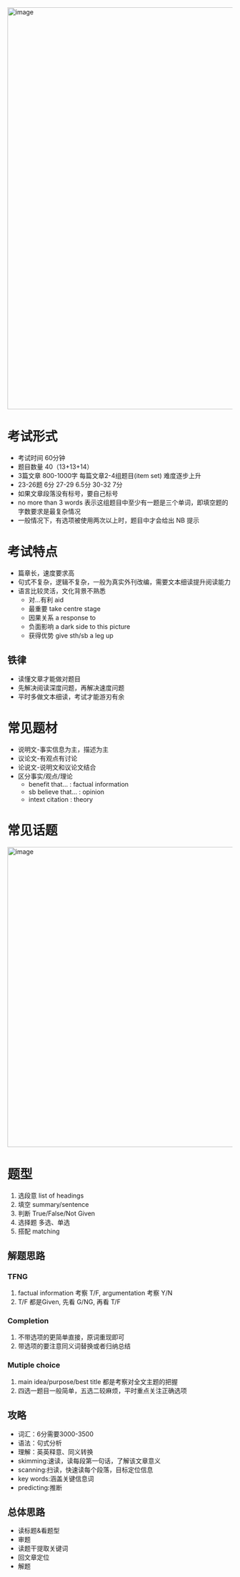 <img width="900" alt="image" src="https://user-images.githubusercontent.com/8426758/229347429-3f10fb92-6b28-4420-be98-a049ba2cea9d.png">

# 考试形式

* 考试时间 60分钟
* 题目数量 40（13+13+14）
* 3篇文章 800-1000字 每篇文章2-4组题目(item set) 难度逐步上升
* 23-26题 6分 27-29 6.5分 30-32 7分 
* 如果文章段落没有标号，要自己标号
* no more than 3 words 表示这组题目中至少有一题是三个单词，即填空题的字数要求是最复杂情况
* 一般情况下，有选项被使用两次以上时，题目中才会给出 NB 提示

# 考试特点

* 篇章长，速度要求高
* 句式不复杂，逻辑不复杂，一般为真实外刊改编，需要文本细读提升阅读能力
* 语言比较灵活，文化背景不熟悉
  * 对...有利 aid
  * 最重要 take centre stage
  * 因果关系 a response to
  * 负面影响 a dark side to this picture
  * 获得优势 give sth/sb a leg up

## 铁律

* 读懂文章才能做对题目
* 先解决阅读深度问题，再解决速度问题
* 平时多做文本细读，考试才能游刃有余

# 常见题材

* 说明文-事实信息为主，描述为主
* 议论文-有观点有讨论
* 论说文-说明文和议论文结合
* 区分事实/观点/理论
  * benefit that... : factual information
  * sb believe that... : opinion
  * intext citation : theory

# 常见话题

<img width="672" alt="image" src="https://user-images.githubusercontent.com/8426758/229352778-7145970b-0948-40f2-8a69-a7b00b0f018d.png">

# 题型

1. 选段意 list of headings
2. 填空 summary/sentence 
3. 判断 True/False/Not Given
4. 选择题 多选、单选
5. 搭配 matching

## 解题思路

### TFNG

1. factual information 考察 T/F, argumentation 考察 Y/N
2. T/F 都是Given, 先看 G/NG, 再看 T/F

### Completion

1. 不带选项的更简单直接，原词重现即可
2. 带选项的要注意同义词替换或者归纳总结

### Mutiple choice

1. main idea/purpose/best title 都是考察对全文主题的把握
2. 四选一题目一般简单，五选二较麻烦，平时重点关注正确选项

## 攻略

* 词汇：6分需要3000-3500
* 语法：句式分析
* 理解：英英释意、同义转换
* skimming:速读，读每段第一句话，了解该文章意义
* scanning:扫读，快速读每个段落，目标定位信息
* key words:涵盖关键信息词
* predicting:推断

## 总体思路

* 读标题&看题型
* 审题
* 读题干提取关键词
* 回文章定位
* 解题
